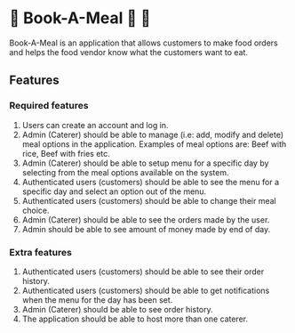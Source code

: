 # :open_book: Book-A-Meal :rice: :fork_and_knife:

Book-A-Meal is an application that allows customers to make food orders and helps the food
vendor know what the customers want to eat.

## Features

### Required features

1. Users can create an account and log in.
2. Admin (Caterer) should be able to manage (i.e: add, modify and delete) meal options in
   the application. Examples of meal options are: Beef with rice, Beef with fries etc.
3. Admin (Caterer) should be able to setup menu for a specific day by selecting from the
   meal options available on the system.
4. Authenticated users (customers) should be able to see the menu for a specific day and
   select an option out of the menu.
5. Authenticated users (customers) should be able to change their meal choice.
6. Admin (Caterer) should be able to see the orders made by the user.
7. Admin should be able to see amount of money made by end of day.

### Extra features

1. Authenticated users (customers) should be able to see their order history.
2. Authenticated users (customers) should be able to get notifications when the menu for
   the day has been set.
3. Admin (Caterer) should be able to see order history.
4. The application should be able to host more than one caterer.